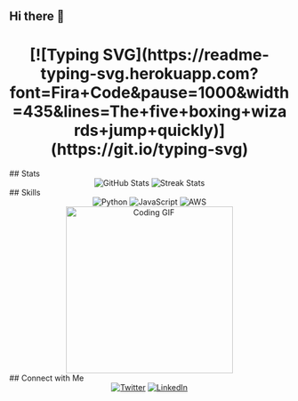 ## Hi there 👋
<div align="center">
  <h1>
[![Typing SVG](https://readme-typing-svg.herokuapp.com?font=Fira+Code&pause=1000&width=435&lines=The+five+boxing+wizards+jump+quickly)](https://git.io/typing-svg)  </h1>
</div>
## Stats
<div align="center">
  <img src="https://github-readme-stats.vercel.app/api?username=YASHSALI2005&show_icons=true&theme=radical" alt="GitHub Stats" />
  <img src="https://github-readme-streak-stats.herokuapp.com/?user=YASHSALI2005&theme=radical" alt="Streak Stats" />
</div>
## Skills
<div align="center">
  <img src="https://img.shields.io/badge/Python-3776AB?style=for-the-badge&logo=python&logoColor=white" alt="Python" />
  <img src="https://img.shields.io/badge/JavaScript-F7DF1E?style=for-the-badge&logo=javascript&logoColor=black" alt="JavaScript" />
  <img src="https://img.shields.io/badge/AWS-FF9900?style=for-the-badge&logo=amazonaws&logoColor=white" alt="AWS" />
</div>
<div align="center">
  <img src="https://media.giphy.com/media/JIX9t2j0ZTN9S/giphy.gif" width="300" alt="Coding GIF" />
</div>
## Connect with Me
<div align="center">
  <a href="https://x.com/@YashSali1"><img src="https://img.shields.io/badge/Twitter-1DA1F2?style=for-the-badge&logo=twitter&logoColor=white" alt="Twitter" /></a>
  <a href="https://www.linkedin.com/in/yashsali05"><img src="https://img.shields.io/badge/LinkedIn-0077B5?style=for-the-badge&logo=linkedin&logoColor=white" alt="LinkedIn" /></a>
</div>
<!--
**YASHSALI2005/YASHSALI2005** is a ✨ _special_ ✨ repository because its `README.md` (this file) appears on your GitHub profile.

Here are some ideas to get you started:

- 🔭 I’m currently working on ...
- 🌱 I’m currently learning ...
- 👯 I’m looking to collaborate on ...
- 🤔 I’m looking for help with ...
- 💬 Ask me about ...
- 📫 How to reach me: ...
- 😄 Pronouns: ...
- ⚡ Fun fact: ...
-->
## My Contributions
<div align="center">
  <picture>
    <source media="(prefers-color-scheme: dark)" srcset="https://raw.githubusercontent.com/YASHSALI2005/myusername/output/github-snake-dark.svg" />
    <source media="(prefers-color-scheme: light)" srcset="https://raw.githubusercontent.com/YASHSALI2005/myusername/output/github-snake.svg" />
    <img alt="GitHub Contribution Snake" src="https://raw.githubusercontent.com/myusername/YASHSALI2005/output/github-snake.svg" />
  </picture>
</div>
